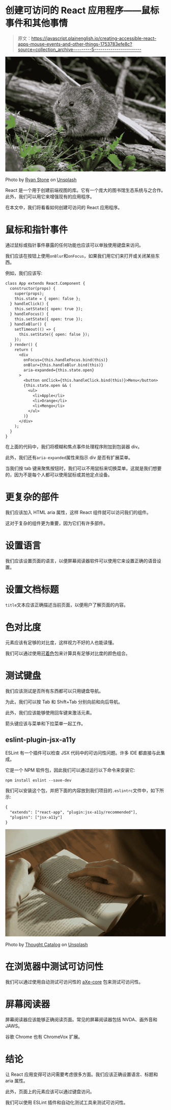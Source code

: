 # 创建可访问的 React 应用程序——鼠标事件和其他事情

> 原文：<https://javascript.plainenglish.io/creating-accessible-react-apps-mouse-events-and-other-things-1753783efe8c?source=collection_archive---------5----------------------->

![](img/59ebafb14a4ee21932c921748c399f3e.png)

Photo by [Ryan Stone](https://unsplash.com/@rstone_design?utm_source=medium&utm_medium=referral) on [Unsplash](https://unsplash.com?utm_source=medium&utm_medium=referral)

React 是一个用于创建前端视图的库。它有一个庞大的图书馆生态系统与之合作。此外，我们可以用它来增强现有的应用程序。

在本文中，我们将看看如何创建可访问的 React 应用程序。

# 鼠标和指针事件

通过鼠标或指针事件暴露的任何功能也应该可以单独使用键盘来访问。

我们应该在按钮上使用`onBlur`和`onFocus`，如果我们用它们来打开或关闭某些东西。

例如，我们应该写:

```
class App extends React.Component {
  constructor(props) {
    super(props);
    this.state = { open: false };
  } handleClick() {
    this.setState({ open: true });
  } handleFocus() {
    this.setState({ open: true });
  } handleBlur() {
    setTimeout(() => {
      this.setState({ open: false });
    });
  } render() {
    return (
      <div
        onFocus={this.handleFocus.bind(this)}
        onBlur={this.handleBlur.bind(this)}
        aria-expanded={this.state.open}
      >
        <button onClick={this.handleClick.bind(this)}>Menu</button>
        {this.state.open && (
          <ul>
            <li>Apple</li>
            <li>Orange</li>
            <li>Mengo</li>
          </ul>
        )}
      </div>
    );
  }
}
```

在上面的代码中，我们将模糊和焦点事件处理程序附加到包装器 div。

此外，我们还有`aria-expanded`属性来指示 div 是否有扩展菜单。

当我们按 tab 键来聚焦按钮时，我们可以不用鼠标来切换菜单。这就是我们想要的，因为不是每个人都可以使用鼠标或其他定点设备。

# 更复杂的部件

我们应该加入 HTML aria 属性，这样 React 组件就可以访问我们的组件。

这对于复杂的组件更为重要，因为它们有许多部件。

# 设置语言

我们应该设置页面的语言，以便屏幕阅读器软件可以使用它来设置正确的语音设置。

# 设置文档标题

`title`文本应该正确描述当前页面，以便用户了解页面的内容。

# 色对比度

元素应该有足够的对比度，这样视力不好的人也能读懂。

我们可以通过使用[可着色](https://jxnblk.github.io/colorable/)包来计算具有足够对比度的颜色组合。

# 测试键盘

我们应该测试是否所有东西都可以只用键盘导航。

为此，我们可以按 Tab 和 Shift+Tab 分别向前和向后导航。

此外，我们应该能够使用回车键来激活元素。

箭头键应该与菜单和下拉菜单一起工作。

## eslint-plugin-jsx-a11y

ESLint 有一个插件可以检查 JSX 代码中的可访问性问题。许多 IDE 都直接与此集成。

它是一个 NPM 软件包，因此我们可以通过运行以下命令来安装它:

```
npm install eslint --save-dev
```

我们可以安装这个包，并把下面的内容放到我们项目的`.eslintrc`文件中，如下所示:

```
{
  "extends": ["react-app", "plugin:jsx-a11y/recommended"],
  "plugins": ["jsx-a11y"]
}
```

![](img/edf2a2652505f9f76f5f540652512ee8.png)

Photo by [Thought Catalog](https://unsplash.com/@thoughtcatalog?utm_source=medium&utm_medium=referral) on [Unsplash](https://unsplash.com?utm_source=medium&utm_medium=referral)

# 在浏览器中测试可访问性

我们可以通过使用自动测试可访问性的 [aXe-core](https://github.com/dequelabs/axe-core) 包来测试可访问性。

# 屏幕阅读器

屏幕阅读器应该能够正确阅读页面。常见的屏幕阅读器包括 NVDA、画外音和 JAWS。

谷歌 Chrome 也有 ChromeVox 扩展。

# 结论

让 React 应用变得可访问需要考虑很多方面。我们应该正确设置语言、标题和 aria 属性。

此外，页面上的元素应该可以通过键盘访问。

我们可以使用 ESLint 插件和自动化测试工具来测试可访问性。
